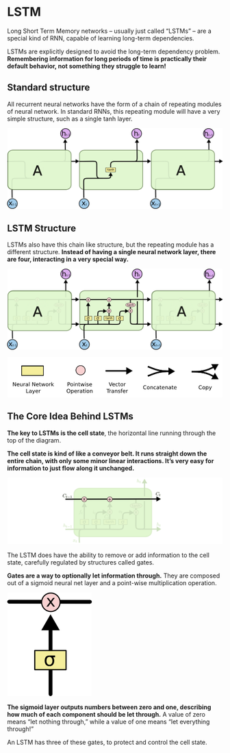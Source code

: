# LSTM

Long Short Term Memory networks – usually just called “LSTMs” – are a special kind of RNN, capable of learning long-term dependencies.

LSTMs are explicitly designed to avoid the long-term dependency problem.  **Remembering information for long periods of time is practically their default behavior, not something they struggle to learn!**

## Standard structure 

All recurrent neural networks have the form of a chain of repeating modules of neural network. In standard RNNs, this repeating module will have a very simple structure, such as a single tanh layer.

![The repeating module in a standard RNN contains a single layer.](.gitbook/assets/image%20%281%29.png)

## LSTM Structure

LSTMs also have this chain like structure, but the repeating module has a different structure. **Instead of having a single neural network layer, there are four, interacting in a very special way.**

![The repeating module in an LSTM contains four interacting layers.](.gitbook/assets/image%20%287%29.png)

![](.gitbook/assets/image%20%284%29.png)

## The Core Idea Behind LSTMs

**The key to LSTMs is the cell state**, the horizontal line running through the top of the diagram.

**The cell state is kind of like a conveyor belt. It runs straight down the entire chain, with only some minor linear interactions. It’s very easy for information to just flow along it unchanged.**

![](.gitbook/assets/image%20%288%29.png)

The LSTM does have the ability to remove or add information to the cell state, carefully regulated by structures called gates.

**Gates are a way to optionally let information through.** They are composed out of a sigmoid neural net layer and a point-wise multiplication operation.

![](.gitbook/assets/image%20%285%29.png)

**The sigmoid layer outputs numbers between zero and one, describing how much of each component should be let through.** A value of zero means “let nothing through,” while a value of one means “let everything through!”

An LSTM has three of these gates, to protect and control the cell state.

